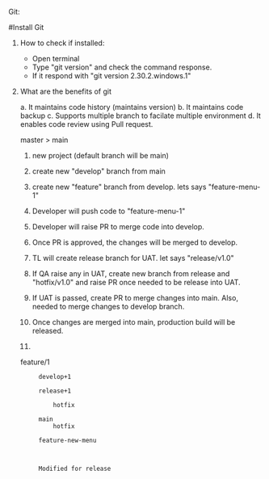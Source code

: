 Git:

#Install Git
1. How to check if installed:
	
	- Open terminal
	- Type "git version" and check the command response.
	- If it respond with "git version 2.30.2.windows.1"

2. What are the benefits of git	
	
	a. It maintains code history (maintains version)
	b. It maintains code backup
	c. Supports multiple branch to facilate multiple environment
	d. It enables code review using Pull request.
	
	
	master > main
	
	1. new project (default branch will be main)
	2. create new "develop" branch from main
	3. create new "feature" branch from develop. lets says "feature-menu-1"
	4. Developer will push code to "feature-menu-1"
	5. Developer will raise PR to merge code into develop.
	6. Once PR is approved, the changes will be merged to develop.
	7. TL will create release branch for UAT. let says "release/v1.0"
	8. If QA raise any in UAT, create new branch from release and "hotfix/v1.0" and raise PR once needed to be release into UAT.
	9. If UAT is passed, create PR to merge changes into main. Also, needed to merge changes to develop branch. 
	10. Once changes are merged into main, production build will be released.
	
	
	11. 
	
	feature/1
	
	
	
			
			develop+1
			
			release+1
					
				hotfix
			
			main	
                hotfix			
			
			feature-new-menu
			
			
			
			Modified for release